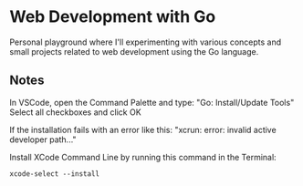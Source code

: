 # Web Development with Go

Personal playground where I'll experimenting with various concepts and small projects related to web development using the Go language.

## Notes

In VSCode, open the Command Palette and type: "Go: Install/Update Tools"<br>
Select all checkboxes and click OK

If the installation fails with an error like this: "xcrun: error: invalid active developer path..."

Install XCode Command Line by running this command in the Terminal:

```
xcode-select --install
```
